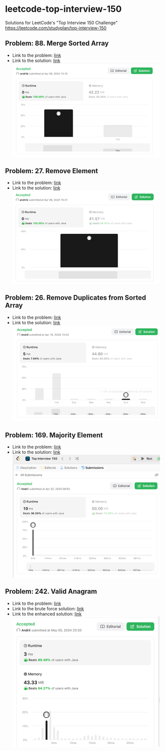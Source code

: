 # leetcode-top-interview-150

Solutions for LeetCode's "Top Interview 150 Challenge" https://leetcode.com/studyplan/top-interview-150

## Problem: 88. Merge Sorted Array

* Link to the problem: [link](https://leetcode.com/problems/merge-sorted-array/description)
* Link to the solution: [link](src/main/java/com/leetcode/merge_sorted_arrays_88/Solution.java)
  ![img.png](screenshots/merge88.png)

## Problem: 27. Remove Element

* Link to the problem: [link](https://leetcode.com/problems/remove-element/description)
* Link to the solution: [link](src/main/java/com/leetcode/remove_element_27/Solution.java)
  ![img.png](screenshots/remove_element_27.png)

## Problem: 26. Remove Duplicates from Sorted Array

* Link to the problem: [link](https://leetcode.com/problems/remove-duplicates-from-sorted-array/description)
* Link to the solution: [link](src/main/java/com/leetcode/remove_duplicates_from_sorted_array_26/Solution.java)
![img26.png](screenshots%2Fimg26.png)

## Problem: 169. Majority Element

* Link to the problem: [link](https://leetcode.com/problems/majority-element/description)
* Link to the solution: [link](src/main/java/com/leetcode/majority_element_169/Solution.java)
![img_169.png](screenshots%2Fimg_169.png)

## Problem: 242. Valid Anagram

* Link to the problem: [link](https://leetcode.com/problems/valid-anagram)
* Link to the brute force solution: [link](src/main/java/com/leetcode/valid_anagram_242/Solution.java)
* Link to the enhanced solution: [link](src/main/java/com/leetcode/valid_anagram_242/SolutionFollowUp.java)
![img_1.png](screenshots/img_242.png)
